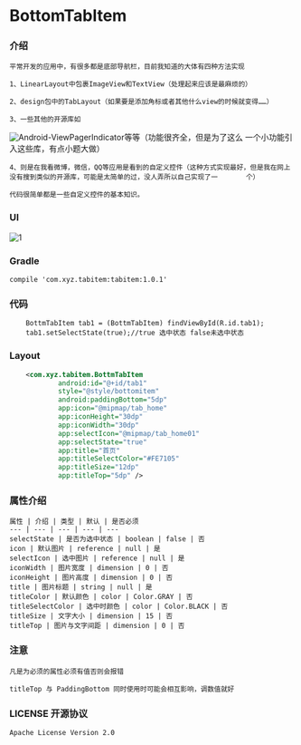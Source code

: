 # BottomTabItem

### 介绍
    平常开发的应用中，有很多都是底部导航栏，目前我知道的大体有四种方法实现

    1、LinearLayout中包裹ImageView和TextView（处理起来应该是最麻烦的）

    2、design包中的TabLayout（如果要是添加角标或者其他什么view的时候就变得……）

    3、一些其他的开源库如
   ![Android-ViewPagerIndicator](https://github.com/JakeWharton/ViewPagerIndicator)等等（功能很齐全，但是为了这么       一个小功能引入这些库，有点小题大做）

    4、则是在我看微博，微信，QQ等应用是看到的自定义控件（这种方式实现最好，但是我在网上没有搜到类似的开源库，可能是太简单的过，没人弄所以自己实现了一       个）

    代码很简单都是一些自定义控件的基本知识。
### UI
   ![1](https://github.com/zhangxuyang321/BottomTabItem/blob/master/ui/1.png)

### Gradle
    compile 'com.xyz.tabitem:tabitem:1.0.1'

### 代码
```
    BottmTabItem tab1 = (BottmTabItem) findViewById(R.id.tab1);
    tab1.setSelectState(true);//true 选中状态 false未选中状态

```

### Layout
``` xml
    <com.xyz.tabitem.BottmTabItem
            android:id="@+id/tab1"
            style="@style/bottomitem"
            android:paddingBottom="5dp"
            app:icon="@mipmap/tab_home"
            app:iconHeight="30dp"
            app:iconWidth="30dp"
            app:selectIcon="@mipmap/tab_home01"
            app:selectState="true"
            app:title="首页"
            app:titleSelectColor="#FE7105"
            app:titleSize="12dp"
            app:titleTop="5dp" />
```

### 属性介绍
    属性 | 介绍 | 类型 | 默认 | 是否必须
    --- | --- | --- | --- | ---
    selectState | 是否为选中状态 | boolean | false | 否
    icon | 默认图片 | reference | null | 是
    selectIcon | 选中图片 | reference | null | 是
    iconWidth | 图片宽度 | dimension | 0 | 否 
    iconHeight | 图片高度 | dimension | 0 | 否
    title | 图片标题 | string | null | 是
    titleColor | 默认颜色 | color | Color.GRAY | 否
    titleSelectColor | 选中时颜色 | color | Color.BLACK | 否
    titleSize | 文字大小 | dimension | 15 | 否
    titleTop | 图片与文字间距 | dimension | 0 | 否
    
### 注意
    凡是为必须的属性必须有值否则会报错
    
    titleTop 与 PaddingBottom 同时使用时可能会相互影响，调数值就好


### LICENSE 开源协议

    Apache License Version 2.0
